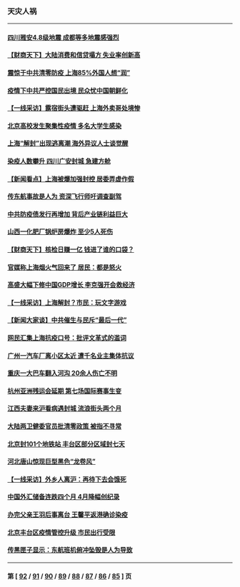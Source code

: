 ### 天灾人祸
---
#### [四川雅安4.8级地震 成都等多地震感强烈](../../pages/ncid280/n13741156.md) 
#### [【财商天下】大陆消费和信贷塌方 失业率创新高](../../pages/ncid280/n13741053.md) 
#### [震惊于中共清零防疫 上海85%外国人想“润”](../../pages/ncid280/n13740877.md) 
#### [疫情下中共严控国民出境 民众忧中国朝鲜化](../../pages/ncid280/n13740920.md) 
#### [【一线采访】露宿街头遭驱赶 上海外卖哥处境惨](../../pages/ncid280/n13739985.md) 
#### [北京高校发生聚集性疫情 多名大学生感染](../../pages/ncid280/n13740699.md) 
#### [上海“解封”出现逃离潮 海外异议人士谈觉醒](../../pages/ncid280/n13740625.md) 
#### [染疫人数攀升 四川广安封城 急建方舱](../../pages/ncid280/n13740581.md) 
#### [【新闻看点】上海被爆加强封控 居委弄虚作假](../../pages/ncid280/n13740247.md) 
#### [传东航事故是人为 资深飞行师吁调查副驾](../../pages/ncid280/n13740449.md) 
#### [中共防疫债发行再增加 背后产业链利益巨大](../../pages/ncid280/n13740260.md) 
#### [山西一化肥厂锅炉房爆炸 至少5人死伤](../../pages/ncid280/n13740340.md) 
#### [【财商天下】核检日赚一亿 钱进了谁的口袋？](../../pages/ncid280/n13740132.md) 
#### [官媒称上海烟火气回来了 居民：都是怒火](../../pages/ncid280/n13740202.md) 
#### [高盛大幅下修中国GDP增长 李克强开会救经济](../../pages/ncid280/n13739993.md) 
#### [【一线采访】上海解封？市民：玩文字游戏](../../pages/ncid280/n13740061.md) 
#### [【新闻大家谈】中共催生与民斥“最后一代”](../../pages/ncid280/n13739992.md) 
#### [网民汇集上海抗疫口号：批评文革式的滥词](../../pages/ncid280/n13739682.md) 
#### [广州一汽车厂离小区太近 遭千名业主集体抗议](../../pages/ncid280/n13739826.md) 
#### [重庆一大巴车翻入河沟 20余人伤亡不明](../../pages/ncid280/n13739873.md) 
#### [杭州亚洲残运会延期 第七场国际赛事生变](../../pages/ncid280/n13739805.md) 
#### [江西夫妻来沪看病遇封城 流浪街头两个月](../../pages/ncid280/n13739761.md) 
#### [大陆两卫健委官员批清零政策  被指不寻常](../../pages/ncid280/n13739710.md) 
#### [北京封101个地铁站 丰台区部分区域封七天](../../pages/ncid280/n13739596.md) 
#### [河北唐山惊现巨型黑色“龙卷风”](../../pages/ncid280/n13739532.md) 
#### [【一线采访】外乡人离沪：再待下去会饿死](../../pages/ncid280/n13739209.md) 
#### [中国外汇储备连跌四个月 4月降幅创纪录](../../pages/ncid280/n13739541.md) 
#### [办完父亲王羽后事离台 王馨平返港确诊染疫](../../pages/ncid280/n13739363.md) 
#### [北京丰台区疫情管控升级 市民出行受限](../../pages/ncid280/n13739440.md) 
#### [传黑匣子显示：东航班机俯冲坠毁是人为导致](../../pages/ncid280/n13739368.md) 

---
#### 第 [ [92](./92.md) / [91](./91.md) / [90](./90.md) / [89](./89.md) / [88](./88.md) / [87](./87.md) / [86](./86.md) / [85](./85.md) ] 页

